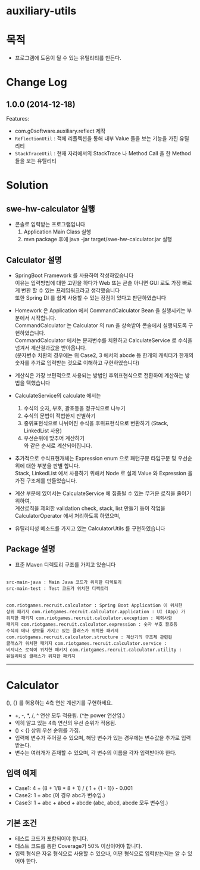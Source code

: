auxiliary-utils
===============

# 목적
- 프로그램에 도움이 될 수 있는 유틸리티를 만든다.

Change Log
==========

## 1.0.0 (2014-12-18)

Features:
  - com.g0software.auxiliary.reflect 제작
  - `ReflectionUtil` : 객체 리플렉션을 통해 내부 Value 들을 보는 기능을 가진 유틸리티
  - `StackTraceUtil` : 현재 자리에서의 StackTrace 나 Method Call 을 한 Method 들을 보는 유틸리티


# Solution

## swe-hw-calculator 실행
* 콘솔로 입력받는 프로그램입니다 <br/>
  1. Application Main Class 실행
  2. mvn package 후에 java -jar target/swe-hw-calculator.jar 실행

## Calculator 설명
* SpringBoot Framework 를 사용하여 작성하였습니다 <br/>
이유는 입력방법에 대한 고민을 하다가 Web 또는 콘솔 아니면 GUI 로도 가장 빠르게 변환 할 수 있는 프레임워크라고 생각했습니다 <br/>
또한 Spring DI 를 쉽게 사용할 수 있는 장점이 있다고 판단하였습니다 <br/>

* Homework 은 Application 에서 CommandCalculator Bean 을 실행시키는 부분에서 시작합니다. <br/>
CommandCalculator 는 Calculator 의 run 을 상속받아 콘솔에서 실행되도록 구현하였습니다. <br/>
CommandCalculator 에서는 문자변수를 치환하고 CalculateService 로 수식을 넘겨서 계산결과값을 받아옵니다. <br/>
(문자변수 치환의 경우에는 위 Case2, 3 에서의 abcde 등 한개의 캐릭터가 한개의 숫자를 추가로 입력받는 것으로 이해하고 구현하였습니다) <br/>

* 계산식은 가장 보편적으로 사용되는 방법인 후위표현식으로 전환하여 계산하는 방법을 택했습니다 <br/>
* CalculateService의 calculate 에서는  <br/>
    1. 수식의 숫자, 부호, 괄호등을 정규식으로 나누기
    2. 수식의 문법이 적법한지 판별하기
    3. 중위표현식으로 나뉘어진 수식을 후위표현식으로 변환하기 (Stack, LinkedList 사용)
    4. 우선순위에 맞추어 계산하기
 <br/>와 같은 순서로 계산되어집니다.

* 추가적으로 수식표현개체는 Expression enum 으로 패턴구분 타입구분 및 우선순위에 대한 부분을 판별 합니다. <br/>
    Stack, LinkedList 에서 사용하기 위해서 Node 로 실제 Value 와 Expression 을 가진 구조체를 만들었습니다. <br/>

* 계산 부분에 있어서는 CalculateService 에 집중될 수 있는 무거운 로직을 줄이기 위하여, <br/>
    계산로직을 제외한 validation check, stack, list 만들기 등이 작업을 CalculatorOperator 에서 처리하도록 하였으며, <br/>

* 유틸리티성 메소드를 가지고 있는 CalculatorUtils 를 구현하였습니다 <br/>

## Package 설명 
* 표준 Maven 디렉토리 구조를 가지고 있습니다 <br/>
<code>
src-main-java : Main Java 코드가 위치한 디렉토리
src-main-test : Test 코드가 위치한 디렉토리

com.riotgames.recruit.calculator : Spring Boot Application 이 위치한 상위 패키지
com.riotgames.recruit.calculator.application : UI (App) 가 위치한 패키지
com.riotgames.recruit.calculator.exception : 예외사항 패키지
com.riotgames.recruit.calculator.expression : 숫자 부호 괄호등 수식의 메타 정보를 가지고 있는 클래스가 위치한 패키지
com.riotgames.recruit.calculator.structure : 계산기의 구조체 관련된 클래스가 위치한 패키지 
com.riotgames.recruit.calculator.service : 비지니스 로직이 위치한 패키지
com.riotgames.recruit.calculator.utility : 유틸리티성 클래스가 위치한 패키지 
</code>

---

# Calculator
(), {} 를 허용하는 4측 연산 계산기를 구현하세요.

* +, -, *, /, ^ 연산 모두 적용됨. (^는 power 연산임.)
* 익히 알고 있는 4측 연산의 우선 순위가 적용됨.
* () < {} 상위 우선 순위를 가짐.
* 입력에 변수가 주어질 수 있으며, 해당 변수가 있는 경우에는 변수값을 추가로 입력받는다.
* 변수는 여러개가 존재할 수 있으며, 각 변수의 이름을 각자 입력받아야 한다.


## 입력 예제
* Case1: 4 + (8 + 1/8 * 8 + 1) / { 1 + {1 - 1}} - 0.001
* Case2: 1 + abc (이 경우 abc가 변수임.)
* Case3: 1 + abc + abcd + abcde (abc, abcd, abcde 모두 변수임.)

## 기본 조건
* 테스트 코드가 포함되어야 합니다.
* 테스트 코드를 통한 Coverage가 50% 이상이어야 합니다.
* 입력 형식은 자유 형식으로 사용할 수 있으나, 어떤 형식으로 입력받는지는 알 수 있어야 한다.





